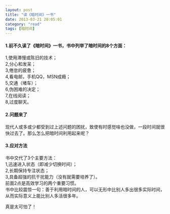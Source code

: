 ```yaml
---
layout: post
title: "读《暗时间》一书"
date: 2013-03-21 20:05:01
category: "read"
tags: [暗时间]
---
```

#### 1.前不久读了《暗时间》一书，书中列举了暗时间的8个方面：  
1,使用滞慢或陈旧的技术；  
2,分心和发呆；  
3,倦怠的疲惫；  
4,看电邮，手机QQ，MSN成瘾；  
5,交通（堵车）；  
6,伪困难的决定；  
7,在线阅读；  
8,过度聊天。  

#### 2.问题来了
现代人或多或少都受到过上述问题的困扰，致使有时感觉啥也没做，一段时间就很快过去了。那么怎么把暗时间利用起来呢？<!-- more -->  

#### 3.应对方法
书中交代了3个主要方法：  
1,迅速进入状态（即减少切换时间）；  
2,长期保持专注状态；  
3,具备超强的抗干扰能力（没有就需要培养了）。  
前面2点是高效学习的两个重要习惯。  
书中比较震惊一句：善于利用暗时间的人，可以无形中比别人多出很多实际时间，从而实际意义上能比别人多活很多年。  

真是太可怕了！  

